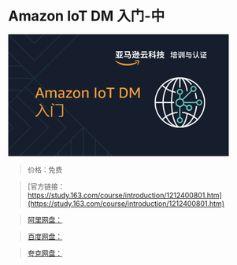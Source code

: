 # Amazon IoT DM 入门-中

![img](../../../assets/study163/free/ad98a31436e64870b16652ab11133898.png)

> 价格：免费

> [官方链接：https://study.163.com/course/introduction/1212400801.htm](https://study.163.com/course/introduction/1212400801.htm)

> [阿里网盘：]()

> [百度网盘：]()

> [夸克网盘：]()
